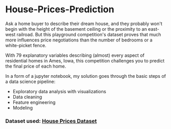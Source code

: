 # House-Prices-Prediction
Ask a home buyer to describe their dream house, and they probably won't begin with the height of the basement ceiling or the proximity to an east-west railroad. But this playground competition's dataset proves that much more influences price negotiations than the number of bedrooms or a white-picket fence.

With 79 explanatory variables describing (almost) every aspect of residential homes in Ames, Iowa, this competition challenges you to predict the final price of each home.

In a form of a jupyter notebook, my solution goes through the basic steps of a data science pipeline:
- Exploratory data analysis with visualizations
- Data cleaning
- Feature engineering
- Modeling

### Dataset used: [House Prices Dataset](https://www.kaggle.com/competitions/house-prices-advanced-regression-techniques/overview)
